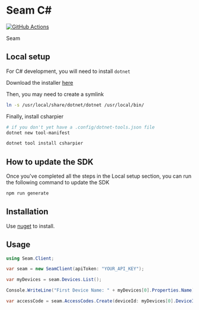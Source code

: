 # Seam C#

[![GitHub Actions](https://github.com/seamapi/nextlove-sdk-csharp/actions/workflows/check.yml/badge.svg)](https://github.com/seamapi/nextlove-sdk-csharp/actions/workflows/check.yml)

Seam

## Local setup

For C# development, you will need to install `dotnet`

Download the installer [here](https://learn.microsoft.com/en-us/dotnet/core/install/macos)

Then, you may need to create a symlink

```bash
ln -s /usr/local/share/dotnet/dotnet /usr/local/bin/
```

Finally, install csharpier

```bash
# if you don't yet have a .config/dotnet-tools.json file
dotnet new tool-manifest

dotnet tool install csharpier
```

## How to update the SDK

Once you've completed all the steps in the Local setup section, you can run the following command to update the SDK

```bash
npm run generate
```

## Installation

Use [nuget](https://www.nuget.org/packages/Seam) to install.

## Usage

```csharp
using Seam.Client;

var seam = new SeamClient(apiToken: "YOUR_API_KEY");

var myDevices = seam.Devices.List();

Console.WriteLine("First Device Name: " + myDevices[0].Properties.Name);

var accessCode = seam.AccessCodes.Create(deviceId: myDevices[0].DeviceId, code: "1234");
```
